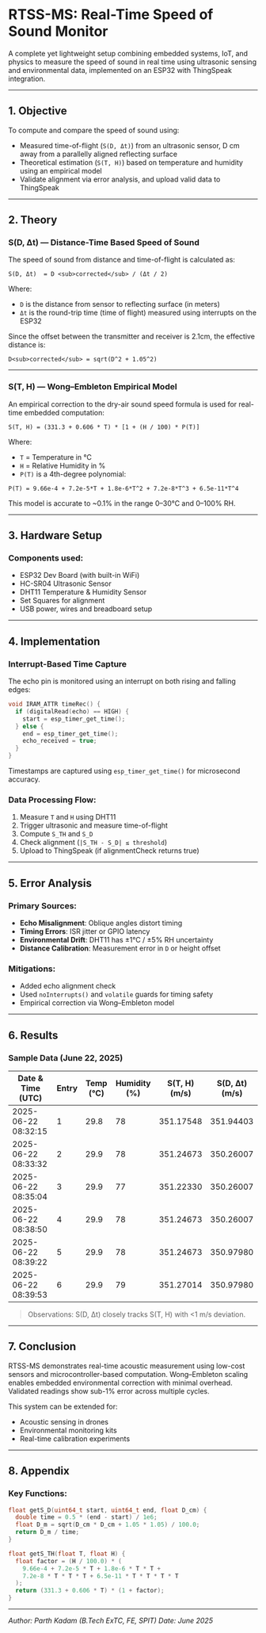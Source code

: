 # RTSS-MS: Real-Time Speed of Sound Monitor

A complete yet lightweight setup combining embedded systems, IoT, and physics to measure the speed of sound in real time using ultrasonic sensing and environmental data, implemented on an ESP32 with ThingSpeak integration.

---

## 1. Objective

To compute and compare the speed of sound using:

* Measured time-of-flight (`S(D, Δt)`) from an ultrasonic sensor, D cm away from a parallelly aligned reflecting surface
* Theoretical estimation (`S(T, H)`) based on temperature and humidity using an empirical model
* Validate alignment via error analysis, and upload valid data to ThingSpeak

---

## 2. Theory

### S(D, Δt) — Distance-Time Based Speed of Sound

The speed of sound from distance and time-of-flight is calculated as:

```
S(D, Δt)  = D <sub>corrected</sub> / (Δt / 2)
```

Where:

* `D` is the distance from sensor to reflecting surface (in meters)
* `Δt` is the round-trip time (time of flight) measured using interrupts on the ESP32

Since the offset between the transmitter and receiver is 2.1cm, the effective distance is:

```
D<sub>corrected</sub> = sqrt(D^2 + 1.05^2)
```

---

### S(T, H) — Wong–Embleton Empirical Model

An empirical correction to the dry-air sound speed formula is used for real-time embedded computation:

```
S(T, H) = (331.3 + 0.606 * T) * [1 + (H / 100) * P(T)]
```

Where:

* `T` = Temperature in °C
* `H` = Relative Humidity in %
* `P(T)` is a 4th-degree polynomial:

```
P(T) = 9.66e-4 + 7.2e-5*T + 1.8e-6*T^2 + 7.2e-8*T^3 + 6.5e-11*T^4
```

This model is accurate to \~0.1% in the range 0–30°C and 0–100% RH.

---

## 3. Hardware Setup

### Components used:

* ESP32 Dev Board (with built-in WiFi)
* HC-SR04 Ultrasonic Sensor
* DHT11 Temperature & Humidity Sensor
* Set Squares for alignment
* USB power, wires and breadboard setup

---

## 4. Implementation

### Interrupt-Based Time Capture

The echo pin is monitored using an interrupt on both rising and falling edges:

```cpp
void IRAM_ATTR timeRec() {
  if (digitalRead(echo) == HIGH) {
    start = esp_timer_get_time();
  } else {
    end = esp_timer_get_time();
    echo_received = true;
  }
}
```

Timestamps are captured using `esp_timer_get_time()` for microsecond accuracy.

### Data Processing Flow:

1. Measure `T` and `H` using DHT11
2. Trigger ultrasonic and measure time-of-flight
3. Compute `S_TH` and `S_D`
4. Check alignment (`|S_TH - S_D| ≤ threshold`)
5. Upload to ThingSpeak (if alignmentCheck returns true)

---

## 5. Error Analysis

### Primary Sources:

* **Echo Misalignment**: Oblique angles distort timing
* **Timing Errors**: ISR jitter or GPIO latency
* **Environmental Drift**: DHT11 has ±1°C / ±5% RH uncertainty
* **Distance Calibration**: Measurement error in `D` or height offset

### Mitigations:

* Added echo alignment check
* Used `noInterrupts()` and `volatile` guards for timing safety
* Empirical correction via Wong–Embleton model

---

## 6. Results

### Sample Data (June 22, 2025)

| Date & Time (UTC)   | Entry | Temp (°C) | Humidity (%) | S(T, H) (m/s) | S(D, Δt) (m/s) |
| ------------------- | ----- | --------- | ------------ | ------------- | -------------- |
| 2025-06-22 08:32:15 | 1     | 29.8      | 78           | 351.17548     | 351.94403      |
| 2025-06-22 08:33:32 | 2     | 29.9      | 78           | 351.24673     | 350.26007      |
| 2025-06-22 08:35:04 | 3     | 29.9      | 77           | 351.22330     | 350.26007      |
| 2025-06-22 08:38:50 | 4     | 29.9      | 78           | 351.24673     | 350.26007      |
| 2025-06-22 08:39:22 | 5     | 29.9      | 78           | 351.24673     | 350.97980      |
| 2025-06-22 08:39:53 | 6     | 29.9      | 79           | 351.27014     | 350.97980      |

> Observations: S(D, Δt) closely tracks S(T, H) with <1 m/s deviation.

---

## 7. Conclusion

RTSS-MS demonstrates real-time acoustic measurement using low-cost sensors and microcontroller-based computation. Wong–Embleton scaling enables embedded environmental correction with minimal overhead. Validated readings show sub-1% error across multiple cycles.

This system can be extended for:

* Acoustic sensing in drones
* Environmental monitoring kits
* Real-time calibration experiments

---

## 8. Appendix

### Key Functions:

```cpp
float getS_D(uint64_t start, uint64_t end, float D_cm) {
  double time = 0.5 * (end - start) / 1e6;
  float D_m = sqrt(D_cm * D_cm + 1.05 * 1.05) / 100.0;
  return D_m / time;
}

float getS_TH(float T, float H) {
  float factor = (H / 100.0) * (
    9.66e-4 + 7.2e-5 * T + 1.8e-6 * T * T +
    7.2e-8 * T * T * T + 6.5e-11 * T * T * T * T
  );
  return (331.3 + 0.606 * T) * (1 + factor);
}
```
---

*Author: Parth Kadam (B.Tech ExTC, FE, SPIT)*
*Date: June 2025*
